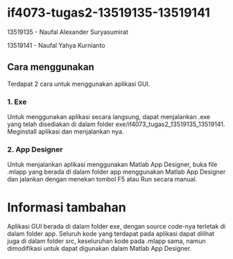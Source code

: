 # if4073-tugas2-13519135-13519141
13519135 - Naufal Alexander Suryasumirat

13519141 - Naufal Yahya Kurnianto

## Cara menggunakan
Terdapat 2 cara untuk menggunakan aplikasi GUI.

### 1. Exe
Untuk menggunakan aplikasi secara langsung, dapat menjalankan .exe yang telah disediakan di dalam folder exe/if4073_tugas2_13519135_13519141. Meginstall aplikasi dan menjalankan nya.

### 2. App Designer
Untuk menjalankan aplikasi menggunakan Matlab App Designer, buka file .mlapp yang berada di dalam folder app menggunakan Matlab App Designer dan jalankan dengan menekan tombol F5 atau Run secara manual.

# Informasi tambahan
Aplikasi GUI berada di dalam folder exe, dengan source code-nya terletak di dalam folder app.
Seluruh kode yang terdapat pada aplikasi dapat dilihat juga di dalam folder src, keseluruhan kode pada .mlapp sama, namun dimodifikasi untuk dapat digunakan dalam Matlab App Designer.
